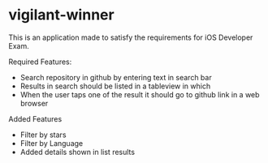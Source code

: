 # vigilant-winner


This is an application made to satisfy the requirements for iOS Developer Exam.

Required Features:
- Search repository in github by entering text in search bar
- Results in search should be listed in a tableview in which
- When the user taps one of the result it should go to github link in a web browser


Added Features
- Filter by stars
- Filter by Language
- Added details shown in list results
